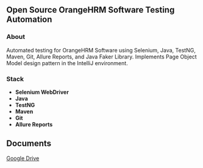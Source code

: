 ## Open Source OrangeHRM Software Testing Automation

### About

Automated testing for OrangeHRM Software using Selenium, Java, TestNG, Maven, Git, Allure Reports, and Java Faker Library. Implements Page Object Model design pattern in the IntelliJ environment.

### Stack

- **Selenium WebDriver**
- **Java**
- **TestNG**
- **Maven**
- **Git**
- **Allure Reports**

## Documents
[Google Drive](https://docs.google.com/spreadsheets/d/1rm4o1t2j7R3gtv6GbzrZd46NsR4vrdyD/edit?usp=drive_link&ouid=116955989261789075520&rtpof=true&sd=true)
